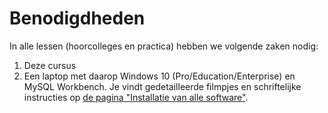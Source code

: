 # Benodigdheden

In alle lessen \(hoorcolleges en practica\) hebben we volgende zaken nodig:

1. Deze cursus
2. Een laptop met daarop Windows 10 \(Pro/Education/Enterprise\) en MySQL Workbench. Je vindt gedetailleerde filmpjes en schriftelijke instructies op [de pagina "Installatie van alle software"](../semester-1-databanken-intro/installatie-software.md).

